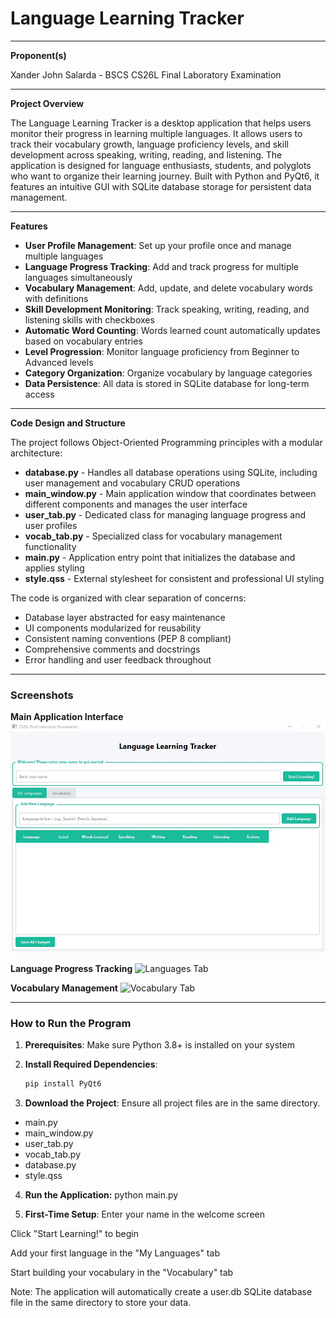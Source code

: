 # Language Learning Tracker

---

**Proponent(s)**

Xander John Salarda - BSCS
CS26L Final Laboratory Examination

---

**Project Overview**

The Language Learning Tracker is a desktop application that helps users monitor their progress in learning multiple languages. It allows users to track their vocabulary growth, language proficiency levels, and skill development across speaking, writing, reading, and listening. The application is designed for language enthusiasts, students, and polyglots who want to organize their learning journey. Built with Python and PyQt6, it features an intuitive GUI with SQLite database storage for persistent data management.

---

**Features**

- **User Profile Management**: Set up your profile once and manage multiple languages
- **Language Progress Tracking**: Add and track progress for multiple languages simultaneously
- **Vocabulary Management**: Add, update, and delete vocabulary words with definitions
- **Skill Development Monitoring**: Track speaking, writing, reading, and listening skills with checkboxes
- **Automatic Word Counting**: Words learned count automatically updates based on vocabulary entries
- **Level Progression**: Monitor language proficiency from Beginner to Advanced levels
- **Category Organization**: Organize vocabulary by language categories
- **Data Persistence**: All data is stored in SQLite database for long-term access

---

**Code Design and Structure**

The project follows Object-Oriented Programming principles with a modular architecture:

- **database.py** - Handles all database operations using SQLite, including user management and vocabulary CRUD operations
- **main_window.py** - Main application window that coordinates between different components and manages the user interface
- **user_tab.py** - Dedicated class for managing language progress and user profiles
- **vocab_tab.py** - Specialized class for vocabulary management functionality
- **main.py** - Application entry point that initializes the database and applies styling
- **style.qss** - External stylesheet for consistent and professional UI styling

The code is organized with clear separation of concerns:
- Database layer abstracted for easy maintenance
- UI components modularized for reusability
- Consistent naming conventions (PEP 8 compliant)
- Comprehensive comments and docstrings
- Error handling and user feedback throughout

---

### Screenshots

**Main Application Interface**
![Main Interface](screenshots/main_interface.jpg)

**Language Progress Tracking**
![Languages Tab](screenshots/languages_tab.png)

**Vocabulary Management**
![Vocabulary Tab](screenshots/vocabulary_tab.png)

---

### How to Run the Program

1. **Prerequisites**: Make sure Python 3.8+ is installed on your system

2. **Install Required Dependencies**:
   ```bash
   pip install PyQt6

3. **Download the Project**: Ensure all project files are in the same directory.

- main.py
- main_window.py
- user_tab.py
- vocab_tab.py
- database.py
- style.qss

4. **Run the Application:**
python main.py

5. **First-Time Setup**:
Enter your name in the welcome screen

Click "Start Learning!" to begin

Add your first language in the "My Languages" tab

Start building your vocabulary in the "Vocabulary" tab

Note: The application will automatically create a user.db SQLite database file in the same directory to store your data.